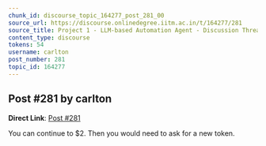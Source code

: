 ```yaml
---
chunk_id: discourse_topic_164277_post_281_00
source_url: https://discourse.onlinedegree.iitm.ac.in/t/164277/281
source_title: Project 1 - LLM-based Automation Agent - Discussion Thread [TDS Jan 2025]
content_type: discourse
tokens: 54
username: carlton
post_number: 281
topic_id: 164277
---
```


## Post #281 by carlton

**Direct Link**: [Post #281](https://discourse.onlinedegree.iitm.ac.in/t/164277/281)

You can continue to $2. Then you would need to ask for a new token.
